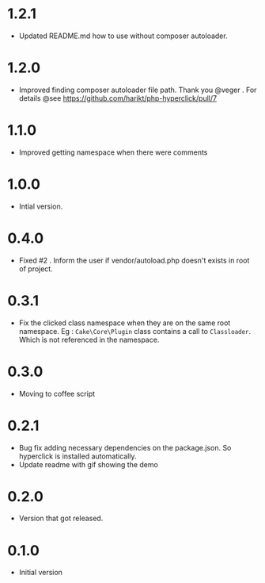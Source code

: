 # 1.2.1

* Updated README.md how to use without composer autoloader.

# 1.2.0

* Improved finding composer autoloader file path. Thank you @veger . For details @see https://github.com/harikt/php-hyperclick/pull/7

# 1.1.0

* Improved getting namespace when there were comments

# 1.0.0

* Intial version.

# 0.4.0
* Fixed #2 . Inform the user if vendor/autoload.php doesn't exists in root of project.

# 0.3.1
* Fix the clicked class namespace when they are on the same root namespace.
Eg : `Cake\Core\Plugin` class contains a call to `Classloader`. Which is not referenced in the namespace.

# 0.3.0
* Moving to coffee script

# 0.2.1

* Bug fix adding necessary dependencies on the package.json. So hyperclick is installed automatically.
* Update readme with gif showing the demo

# 0.2.0

* Version that got released.

# 0.1.0

* Initial version
